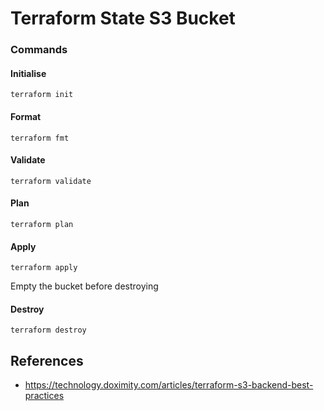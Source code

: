 # Terraform State S3 Bucket

### Commands

#### Initialise

`terraform init`

#### Format

`terraform fmt`

#### Validate

`terraform validate`

#### Plan

`terraform plan`

#### Apply

`terraform apply`

Empty the bucket before destroying

#### Destroy

`terraform destroy`

## References

- https://technology.doximity.com/articles/terraform-s3-backend-best-practices
